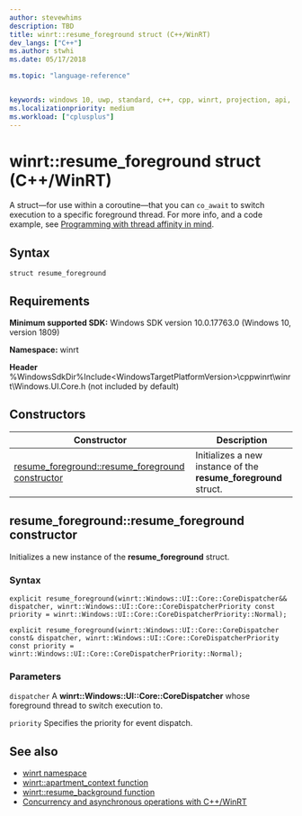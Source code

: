 ```yaml
---
author: stevewhims
description: TBD
title: winrt::resume_foreground struct (C++/WinRT)
dev_langs: ["C++"]
ms.author: stwhi
ms.date: 05/17/2018

ms.topic: "language-reference"


keywords: windows 10, uwp, standard, c++, cpp, winrt, projection, api, reference
ms.localizationpriority: medium
ms.workload: ["cplusplus"]
---
```


# winrt::resume_foreground struct (C++/WinRT)

A struct&mdash;for use within a coroutine&mdash;that you can `co_await` to switch execution to a specific foreground thread. For more info, and a code example, see [Programming with thread affinity in mind](/windows/uwp/cpp-and-winrt-apis/concurrency#programming-with-thread-affinity-in-mind).

## Syntax
```cppwinrt
struct resume_foreground
```

## Requirements
**Minimum supported SDK:** Windows SDK version 10.0.17763.0 (Windows 10, version 1809)

**Namespace:** winrt

**Header** %WindowsSdkDir%Include\<WindowsTargetPlatformVersion>\cppwinrt\winrt\Windows.UI.Core.h (not included by default)

## Constructors
|Constructor|Description|
|------------|-----------------|
|[resume_foreground::resume_foreground constructor](#resumeforegroundresumeforeground-constructor)|Initializes a new instance of the **resume_foreground** struct.|

## resume_foreground::resume_foreground constructor
Initializes a new instance of the **resume_foreground** struct.

### Syntax
```cppwinrt
explicit resume_foreground(winrt::Windows::UI::Core::CoreDispatcher&& dispatcher, winrt::Windows::UI::Core::CoreDispatcherPriority const priority = winrt::Windows::UI::Core::CoreDispatcherPriority::Normal);

explicit resume_foreground(winrt::Windows::UI::Core::CoreDispatcher const& dispatcher, winrt::Windows::UI::Core::CoreDispatcherPriority const priority = winrt::Windows::UI::Core::CoreDispatcherPriority::Normal);
```

### Parameters
`dispatcher`
A **winrt::Windows::UI::Core::CoreDispatcher** whose foreground thread to switch execution to.

`priority`
Specifies the priority for event dispatch.

## See also 
* [winrt namespace](winrt.md)
* [winrt::apartment_context function](apartment-context.md)
* [winrt::resume_background function](resume-background.md)
* [Concurrency and asynchronous operations with C++/WinRT](/windows/uwp/cpp-and-winrt-apis/concurrency)